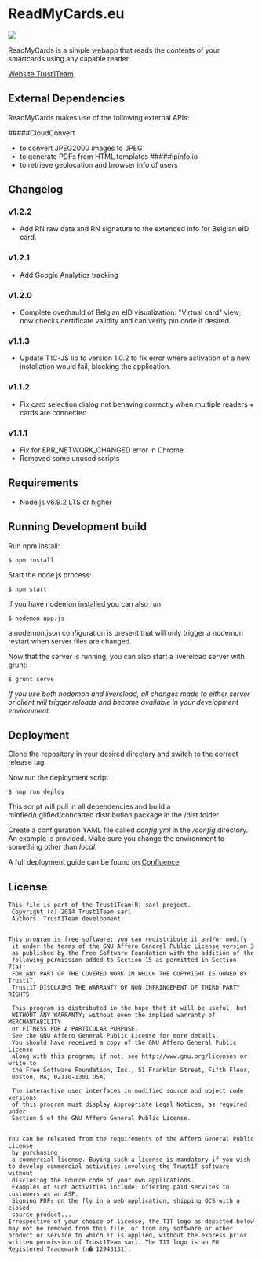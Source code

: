 # ReadMyCards.eu
[![][t1t-logo]][Trust1Team-url]

ReadMyCards is a simple webapp that reads the contents of your smartcards using any capable reader.

[Website Trust1Team][Trust1Team-url]

## External Dependencies

ReadMyCards makes use of the following external APIs:

#####CloudConvert
* to convert JPEG2000 images to JPEG
* to generate PDFs from HTML templates
#####ipinfo.io
* to retrieve geolocation and browser info of users

## Changelog

### v1.2.2

* Add RN raw data and RN signature to the extended info for Belgian eID card.

### v1.2.1

* Add Google Analytics tracking

### v1.2.0

* Complete overhauld of Belgian eID visualization: "Virtual card" view; now checks certificate validity and can verify pin code if desired.

### v1.1.3

* Update T1C-JS lib to version 1.0.2 to fix error where activation of a new installation would fail, blocking the application.

### v1.1.2

* Fix card selection dialog not behaving correctly when multiple readers + cards are connected

### v1.1.1

* Fix for ERR_NETWORK_CHANGED error in Chrome
* Removed some unused scripts

## Requirements

* Node.js v6.9.2 LTS or higher

## Running Development build
Run npm install:
```ssh
$ npm install
```
Start the node.js process:
```ssh
$ npm start
```
If you have nodemon installed you can also run
```ssh
$ nodemon app.js
```
a nodemon.json configuration is present that will only trigger a nodemon restart when server files are changed.

Now that the server is running, you can also start a livereload server with grunt:
```ssh
$ grunt serve
```

*If you use both nodemon and livereload, all changes made to either server or client will trigger reloads and become available in your development environment.*

## Deployment
Clone the repository in your desired directory and switch to the correct release tag.

Now run the deployment script
```ssh
$ nmp run deploy
```
This script will pull in all dependencies and build a minfied/uglified/concatted distribution package in the /dist folder

Create a configuration YAML file called *config.yml* in the */config* directory. An example is provided. Make sure you change the environment to something other than *local*.

A full deployment guide can be found on [Confluence][rmc-confluence-deployment-guide]

## License

```
This file is part of the Trust1Team(R) sarl project.
 Copyright (c) 2014 Trust1Team sarl
 Authors: Trust1Team development

 
This program is free software; you can redistribute it and/or modify
 it under the terms of the GNU Affero General Public License version 3
 as published by the Free Software Foundation with the addition of the
 following permission added to Section 15 as permitted in Section 7(a):
 FOR ANY PART OF THE COVERED WORK IN WHICH THE COPYRIGHT IS OWNED BY Trust1T,
 Trust1T DISCLAIMS THE WARRANTY OF NON INFRINGEMENT OF THIRD PARTY RIGHTS.

 This program is distributed in the hope that it will be useful, but
 WITHOUT ANY WARRANTY; without even the implied warranty of MERCHANTABILITY
 or FITNESS FOR A PARTICULAR PURPOSE.
 See the GNU Affero General Public License for more details.
 You should have received a copy of the GNU Affero General Public License
 along with this program; if not, see http://www.gnu.org/licenses or write to
 the Free Software Foundation, Inc., 51 Franklin Street, Fifth Floor,
 Boston, MA, 02110-1301 USA.

 The interactive user interfaces in modified source and object code versions
 of this program must display Appropriate Legal Notices, as required under
 Section 5 of the GNU Affero General Public License.

 
You can be released from the requirements of the Affero General Public License
 by purchasing
 a commercial license. Buying such a license is mandatory if you wish to develop commercial activities involving the Trust1T software without
 disclosing the source code of your own applications.
 Examples of such activities include: offering paid services to customers as an ASP,
 Signing PDFs on the fly in a web application, shipping OCS with a closed
 source product...
Irrespective of your choice of license, the T1T logo as depicted below may not be removed from this file, or from any software or other product or service to which it is applied, without the express prior written permission of Trust1Team sarl. The T1T logo is an EU Registered Trademark (n� 12943131).
```

[Trust1Team-url]: http://trust1team.com
[t1t-logo]: http://imgur.com/lukAaxx.png
[rmc-confluence-deployment-guide]: https://trust1t.atlassian.net/wiki/display/NPAPI/Deployment+-+ReadMyCards.eu